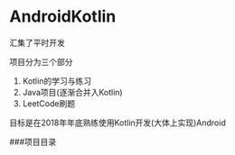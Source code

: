 # AndroidKotlin
汇集了平时开发

项目分为三个部分
1. Kotlin的学习与练习
2. Java项目(逐渐合并入Kotlin)
3. LeetCode刷题

目标是在2018年年底熟练使用Kotlin开发(大体上实现)Android<br />

###项目目录
